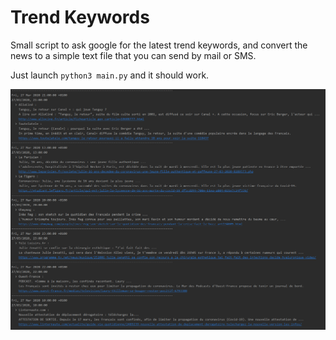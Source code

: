 # Trend Keywords
Small script to ask google for the latest trend keywords, and convert the news
to a simple text file that you can send by mail or SMS.

Just launch `python3 main.py` and it should work.

![Sample of ](./screen_shot.png)

